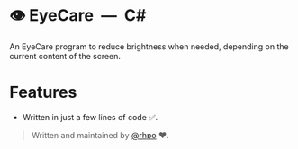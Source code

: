 # 👁️ EyeCare &nbsp;&horbar;&nbsp; C#
An EyeCare program to reduce brightness when needed, depending on the current content of the screen.

# Features 
+ Written in just a few lines of code ✅.

> Written and maintained by <a href="https://github.com/rhpo">@rhpo</a> ❤️.

